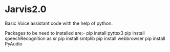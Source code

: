 # Jarvis2.0
Basic Voice assistant code with the help of python.

Packages to be need to installed are:-
pip install pyttsx3
pip install speechRecognition as sr
pip install smtplib
pip install webbrowser
pip install PyAudio
